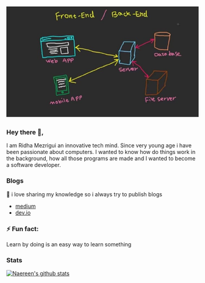 # ![](https://raw.githubusercontent.com/ridhamz/ridhamz/main/red.jpeg)


### Hey there 👋,

I am Ridha Mezrigui an innovative tech mind. 
Since very young age i have been passionate about computers.
I wanted to know how do things work in the background, how all those programs are made and I wanted to become a software developer.


### Blogs
💌 i love sharing my knowledge so i always try to publish blogs
- [medium](https://www.youtube.com/channel/UCoi-WJpxrI5VqcOXfBNV7-g/)
- [dev.io](https://facebook.com/pwn0day/)

### ⚡ Fun fact:
Learn by doing is an easy way to learn something

### Stats
[![Naereen's github stats](https://github-readme-stats.vercel.app/api?username=ridhamz&theme=blue-green&show_icons=true)](https://github.com/ridhamz/github-readme-stats)
